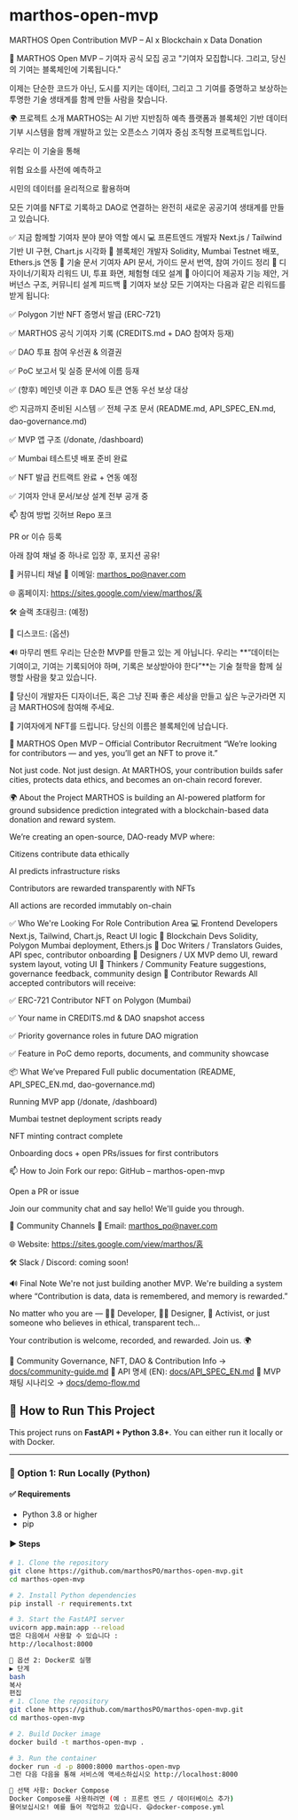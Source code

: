 # marthos-open-mvp
MARTHOS Open Contribution MVP – AI x Blockchain x Data Donation

📣 MARTHOS Open MVP – 기여자 공식 모집 공고
"기여자 모집합니다. 그리고, 당신의 기여는 블록체인에 기록됩니다."

이제는 단순한 코드가 아닌, 도시를 지키는 데이터,
그리고 그 기여를 증명하고 보상하는 투명한 기술 생태계를 함께 만들 사람을 찾습니다.

🌍 프로젝트 소개
MARTHOS는 AI 기반 지반침하 예측 플랫폼과
블록체인 기반 데이터 기부 시스템을 함께 개발하고 있는
오픈소스 기여자 중심 조직형 프로젝트입니다.

우리는 이 기술을 통해

위험 요소를 사전에 예측하고

시민의 데이터를 윤리적으로 활용하며

모든 기여를 NFT로 기록하고 DAO로 연결하는
완전히 새로운 공공기여 생태계를 만들고 있습니다.

✅ 지금 함께할 기여자 분야
분야	역할 예시
💻 프론트엔드 개발자	Next.js / Tailwind 기반 UI 구현, Chart.js 시각화
🔐 블록체인 개발자	Solidity, Mumbai Testnet 배포, Ethers.js 연동
📄 기술 문서 기여자	API 문서, 가이드 문서 번역, 참여 가이드 정리
🎨 디자이너/기획자	리워드 UI, 투표 화면, 체험형 데모 설계
🧠 아이디어 제공자	기능 제안, 거버넌스 구조, 커뮤니티 설계 피드백
🎁 기여자 보상
모든 기여자는 다음과 같은 리워드를 받게 됩니다:

✅ Polygon 기반 NFT 증명서 발급 (ERC-721)

✅ MARTHOS 공식 기여자 기록 (CREDITS.md + DAO 참여자 등재)

✅ DAO 투표 참여 우선권 & 의결권

✅ PoC 보고서 및 실증 문서에 이름 등재

✅ (향후) 메인넷 이관 후 DAO 토큰 연동 우선 보상 대상

📦 지금까지 준비된 시스템
✅ 전체 구조 문서 (README.md, API_SPEC_EN.md, dao-governance.md)

✅ MVP 앱 구조 (/donate, /dashboard)

✅ Mumbai 테스트넷 배포 준비 완료

✅ NFT 발급 컨트랙트 완료 + 연동 예정

✅ 기여자 안내 문서/보상 설계 전부 공개 중

📫 참여 방법
깃허브 Repo 포크

PR or 이슈 등록

아래 참여 채널 중 하나로 입장 후, 포지션 공유!

💬 커뮤니티 채널
📧 이메일: marthos_po@naver.com

🌐 홈페이지: https://sites.google.com/view/marthos/홈

🛠 슬랙 초대링크: (예정)

🧠 디스코드: (옵션)

🔊 마무리 멘트
우리는 단순한 MVP를 만들고 있는 게 아닙니다.
우리는 **“데이터는 기여이고, 기여는 기록되어야 하며, 기록은 보상받아야 한다”**는
기술 철학을 함께 실행할 사람을 찾고 있습니다.

📣 당신이 개발자든 디자이너든, 혹은 그냥 진짜 좋은 세상을 만들고 싶은 누군가라면
지금 MARTHOS에 참여해 주세요.

💙
기여자에게 NFT를 드립니다.
당신의 이름은 블록체인에 남습니다.

📣 MARTHOS Open MVP – Official Contributor Recruitment
“We’re looking for contributors — and yes, you’ll get an NFT to prove it.”

Not just code. Not just design.
At MARTHOS, your contribution builds safer cities, protects data ethics, and becomes an on-chain record forever.

🌍 About the Project
MARTHOS is building an AI-powered platform for ground subsidence prediction
integrated with a blockchain-based data donation and reward system.

We’re creating an open-source, DAO-ready MVP where:

Citizens contribute data ethically

AI predicts infrastructure risks

Contributors are rewarded transparently with NFTs

All actions are recorded immutably on-chain

✅ Who We're Looking For
Role	Contribution Area
💻 Frontend Developers	Next.js, Tailwind, Chart.js, React UI logic
🔐 Blockchain Devs	Solidity, Polygon Mumbai deployment, Ethers.js
📄 Doc Writers / Translators	Guides, API spec, contributor onboarding
🎨 Designers / UX	MVP demo UI, reward system layout, voting UI
🧠 Thinkers / Community	Feature suggestions, governance feedback, community design
🎁 Contributor Rewards
All accepted contributors will receive:

✅ ERC-721 Contributor NFT on Polygon (Mumbai)

✅ Your name in CREDITS.md & DAO snapshot access

✅ Priority governance roles in future DAO migration

✅ Feature in PoC demo reports, documents, and community showcase

📦 What We’ve Prepared
Full public documentation (README, API_SPEC_EN.md, dao-governance.md)

Running MVP app (/donate, /dashboard)

Mumbai testnet deployment scripts ready

NFT minting contract complete

Onboarding docs + open PRs/issues for first contributors

📫 How to Join
Fork our repo: GitHub – marthos-open-mvp

Open a PR or issue

Join our community chat and say hello! We'll guide you through.

💬 Community Channels
📧 Email: marthos_po@naver.com

🌐 Website: https://sites.google.com/view/marthos/홈

🛠 Slack / Discord: coming soon!

🔊 Final Note
We're not just building another MVP.
We're building a system where
“Contribution is data, data is remembered, and memory is rewarded.”

No matter who you are —
👩‍💻 Developer,
🧑‍🎨 Designer,
📣 Activist,
or just someone who believes in ethical, transparent tech…

Your contribution is welcome, recorded, and rewarded.
Join us. 🌍

📄 Community Governance, NFT, DAO & Contribution Info → [docs/community-guide.md](./docs/community-guide.md)
📡 API 명세 (EN): [docs/API_SPEC_EN.md](./docs/API_SPEC_EN.md)
🧪 MVP 채팅 시나리오 → [docs/demo-flow.md](./docs/demo-flow.md)

## 🚀 How to Run This Project

This project runs on **FastAPI + Python 3.8+**. You can either run it locally or with Docker.

---

### 🐍 Option 1: Run Locally (Python)

#### ✅ Requirements
- Python 3.8 or higher
- pip

#### ▶️ Steps

```bash
# 1. Clone the repository
git clone https://github.com/marthosPO/marthos-open-mvp.git
cd marthos-open-mvp

# 2. Install Python dependencies
pip install -r requirements.txt

# 3. Start the FastAPI server
uvicorn app.main:app --reload
앱은 다음에서 사용할 수 있습니다 :
http://localhost:8000

🐳 옵션 2: Docker로 실행
▶️ 단계
bash
복사
편집
# 1. Clone the repository
git clone https://github.com/marthosPO/marthos-open-mvp.git
cd marthos-open-mvp

# 2. Build Docker image
docker build -t marthos-open-mvp .

# 3. Run the container
docker run -d -p 8000:8000 marthos-open-mvp
그런 다음 다음을 통해 서비스에 액세스하십시오 http://localhost:8000

📌 선택 사항: Docker Compose
Docker Compose를 사용하려면 (예 : 프론트 엔드 / 데이터베이스 추가)
물어보십시오! 예를 들어 작업하고 있습니다. 😄docker-compose.yml



